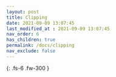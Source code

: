 ```yaml
---
layout: post
title: Clipping
date: 2021-09-09 13:07:45
last_modified_at : 2021-09-09 13:07:45
nav_order: 6
has_children: true
permalink: /docs/clipping
nav_exclude: false
---
```



{: .fs-6 .fw-300 }